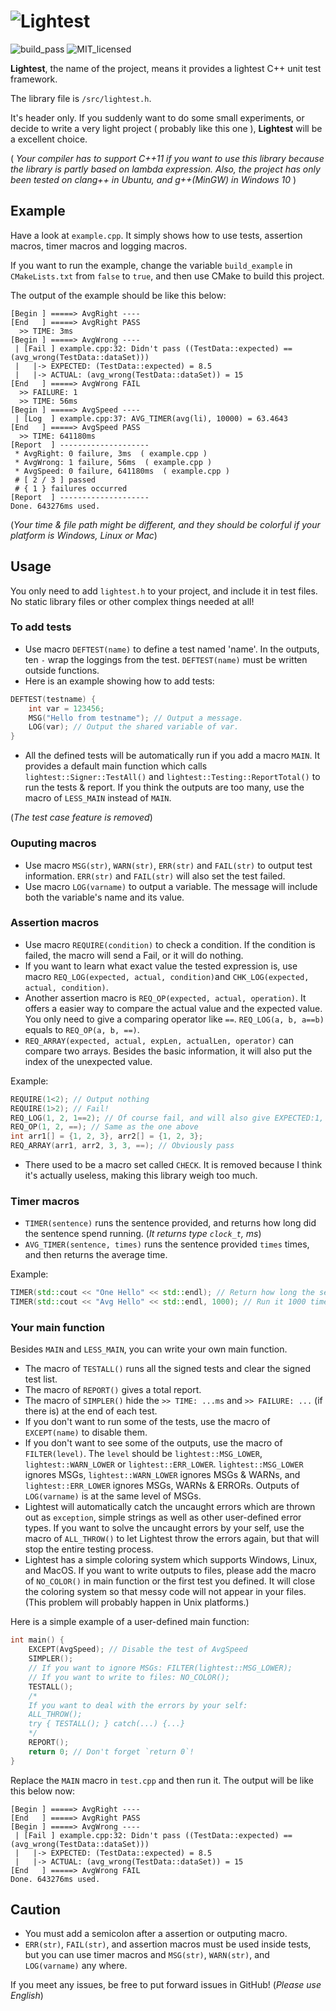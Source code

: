 # ![Lightest](https://s1.ax1x.com/2022/09/11/vO6YAs.png)

![build_pass](https://img.shields.io/badge/build-passing-green.svg)
![MIT_licensed](https://img.shields.io/badge/license-MIT-blue.svg)

**Lightest**, the name of the project, means it provides a lightest C++ unit test framework.

The library file is `/src/lightest.h`.

It's header only. If you suddenly want to do some small experiments, or decide to write a very light project ( probably like this one ), **Lightest** will be a excellent choice.

( *Your compiler has to support C++11 if you want to use this library because the library is partly based on lambda expression.*
*Also, the project has only been tested on clang++ in Ubuntu, and g++(MinGW) in Windows 10* )

## Example

Have a look at `example.cpp`. It simply shows how to use tests, assertion macros, timer macros and logging macros.

If you want to run the example, change the variable `build_example` in `CMakeLists.txt` from `false` to `true`, and then use CMake to build this project.

The output of the example should be like this below:

```
[Begin ] =====> AvgRight ----
[End   ] =====> AvgRight PASS
  >> TIME: 3ms
[Begin ] =====> AvgWrong ----
 | [Fail ] example.cpp:32: Didn't pass ((TestData::expected) == (avg_wrong(TestData::dataSet)))
 |   |-> EXPECTED: (TestData::expected) = 8.5
 |   |-> ACTUAL: (avg_wrong(TestData::dataSet)) = 15
[End   ] =====> AvgWrong FAIL
  >> FAILURE: 1
  >> TIME: 56ms
[Begin ] =====> AvgSpeed ----
 | [Log  ] example.cpp:37: AVG_TIMER(avg(li), 10000) = 63.4643
[End   ] =====> AvgSpeed PASS
  >> TIME: 641180ms
[Report  ] --------------------
 * AvgRight: 0 failure, 3ms  ( example.cpp )
 * AvgWrong: 1 failure, 56ms  ( example.cpp )
 * AvgSpeed: 0 failure, 641180ms  ( example.cpp )
 # [ 2 / 3 ] passed
 # { 1 } failures occurred
[Report  ] --------------------
Done. 643276ms used.
```
(*Your time & file path might be different,*
*and they should be colorful if your platform is Windows, Linux or Mac*)

## Usage

You only need to add `lightest.h` to your project, and include it in test files. No static library files or other complex things needed at all!

### To add tests

* Use macro `DEFTEST(name)` to define a test named 'name'. In the outputs, ten `-` wrap the loggings from the test. `DEFTEST(name)` must be written outside functions.
* Here is an example showing how to add tests:

```C++
DEFTEST(testname) {
    int var = 123456;
    MSG("Hello from testname"); // Output a message.
    LOG(var); // Output the shared variable of var.
}
```

* All the defined tests will be automatically run if you add a macro `MAIN`. It provides a default main function which calls `lightest::Signer::TestAll()` and `lightest::Testing::ReportTotal()` to run the tests & report. If you think the outputs are too many, use the macro of `LESS_MAIN` instead of `MAIN`.

(*The test case feature is removed*)

### Ouputing macros

* Use macro `MSG(str)`, `WARN(str)`, `ERR(str)` and `FAIL(str)` to output test information. `ERR(str)` and `FAIL(str)` will also set the test failed.
* Use macro `LOG(varname)` to output a variable. The message will include both the variable's name and its value.

### Assertion macros

* Use macro `REQUIRE(condition)` to check a condition. If the condition is failed, the macro will send a Fail, or it will do nothing.
* If you want to learn what exact value the tested expression is, use macro `REQ_LOG(expected, actual, condition)`and `CHK_LOG(expected, actual, condition)`.
* Another assertion macro is `REQ_OP(expected, actual, operation)`. It offers a easier way to compare the actual value and the expected value. You only need to give a comparing operator like `==`.
`REQ_LOG(a, b, a==b)` equals to `REQ_OP(a, b, ==)`.
* `REQ_ARRAY(expected, actual, expLen, actualLen, operator)` can compare two arrays. Besides the basic information, it will also put the index of the unexpected value.

Example:

```C++
REQUIRE(1<2); // Output nothing
REQUIRE(1>2); // Fail!
REQ_LOG(1, 2, 1==2); // Of course fail, and will also give EXPECTED:1, ACTUAL:2
REQ_OP(1, 2, ==); // Same as the one above
int arr1[] = {1, 2, 3}, arr2[] = {1, 2, 3};
REQ_ARRAY(arr1, arr2, 3, 3, ==); // Obviously pass
```

* There used to be a macro set called `CHECK`. It is removed because I think it's actually useless, making this library weigh too much.

### Timer macros

* `TIMER(sentence)` runs the sentence provided, and returns how long did the sentence spend running. (*It returns type `clock_t`, ms*)
* `AVG_TIMER(sentence, times)` runs the sentence provided `times` times, and then returns the average time.

Example:

```C++
TIMER(std::cout << "One Hello" << std::endl); // Return how long the sentence spends running
TIMER(std::cout << "Avg Hello" << std::endl, 1000); // Run it 1000 times and return the average time
```

### Your main function

Besides `MAIN` and `LESS_MAIN`, you can write your own main function.

* The macro of `TESTALL()` runs all the signed tests and clear the signed test list.
* The macro of `REPORT()` gives a total report.
* The macro of `SIMPLER()` hide the `>> TIME: ...ms` and `>> FAILURE: ...` (if there is) at the end of each test.
* If you don't want to run some of the tests, use the macro of `EXCEPT(name)` to disable them.
* If you don't want to see some of the outputs, use the macro of `FILTER(level)`. The `level` should be `lightest::MSG_LOWER`, `lightest::WARN_LOWER` or `lightest::ERR_LOWER`. `lightest::MSG_LOWER` ignores MSGs, `lightest::WARN_LOWER` ignores MSGs & WARNs, and `lightest::ERR_LOWER` ignores MSGs, WARNs & ERRORs. Outputs of `LOG(varname)` is at the same level of MSGs.
* Lightest will automatically catch the uncaught errors which are thrown out as `exception`, simple strings as well as other user-defined error types. If you want to solve the uncaught errors by your self, use the macro of `ALL_THROW()` to let Lightest throw the errors again, but that will stop the entire testing process.
* Lightest has a simple coloring system which supports Windows, Linux, and MacOS. If you want to write outputs to files, please add the macro of `NO_COLOR()` in main function or the first test you defined. It will close the coloring system so that messy code will not appear in your files. (This problem will probably happen in Unix platforms.)

Here is a simple example of a user-defined main function:

```C++
int main() {
    EXCEPT(AvgSpeed); // Disable the test of AvgSpeed
    SIMPLER();
    // If you want to ignore MSGs: FILTER(lightest::MSG_LOWER);
    // If you want to write to files: NO_COLOR();
    TESTALL();
    /*
    If you want to deal with the errors by your self:
    ALL_THROW();
    try { TESTALL(); } catch(...) {...}
    */
    REPORT();
    return 0; // Don't forget `return 0`!
}
```

Replace the `MAIN` macro in `test.cpp` and then run it. The output will be like this below now:

```
[Begin ] =====> AvgRight ----
[End   ] =====> AvgRight PASS
[Begin ] =====> AvgWrong ----
 | [Fail ] example.cpp:32: Didn't pass ((TestData::expected) == (avg_wrong(TestData::dataSet)))
 |   |-> EXPECTED: (TestData::expected) = 8.5
 |   |-> ACTUAL: (avg_wrong(TestData::dataSet)) = 15
[End   ] =====> AvgWrong FAIL
Done. 643276ms used.
```

## Caution

* You must add a semicolon after a assertion or outputing macro.
* `ERR(str)`, `FAIL(str)`, and assertion macros must be used inside tests, but you can use timer macros and `MSG(str)`, `WARN(str)`, and `LOG(varname)` any where.

If you meet any issues, be free to put forward issues in GitHub!
(*Please use English*)
